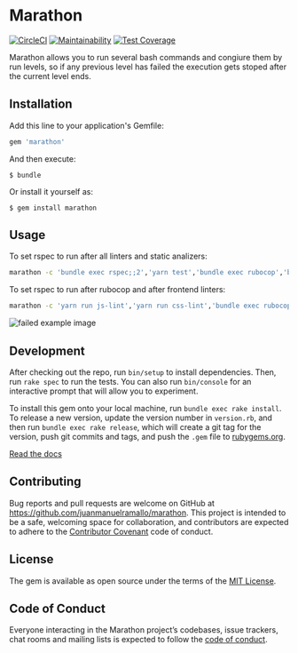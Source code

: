 # Marathon

[![CircleCI](https://circleci.com/gh/juanmanuelramallo/marathon.svg?style=shield)](https://circleci.com/gh/juanmanuelramallo/marathon)
[![Maintainability](https://api.codeclimate.com/v1/badges/c987a96aa491aa1d85bd/maintainability)](https://codeclimate.com/github/juanmanuelramallo/marathon/maintainability)
[![Test Coverage](https://api.codeclimate.com/v1/badges/c987a96aa491aa1d85bd/test_coverage)](https://codeclimate.com/github/juanmanuelramallo/marathon/test_coverage)

Marathon allows you to run several bash commands and congiure them by run levels, so if any previous level has failed the execution gets stoped after the current level ends.

## Installation

Add this line to your application's Gemfile:

```ruby
gem 'marathon'
```

And then execute:

    $ bundle

Or install it yourself as:

    $ gem install marathon

## Usage

To set rspec to run after all linters and static analizers:
```bash
marathon -c 'bundle exec rspec;;2','yarn test','bundle exec rubocop','bundle exec brakeman','yarn run js-lint','yarn run css-lint'
```

To set rspec to run after rubocop and after frontend linters:
```bash
marathon -c 'yarn run js-lint','yarn run css-lint','bundle exec rubocop;;2','bundle exec rspec;;3'
```

![failed example image](https://i.imgur.com/zCIQCGI.png)

## Development

After checking out the repo, run `bin/setup` to install dependencies. Then, run `rake spec` to run the tests. You can also run `bin/console` for an interactive prompt that will allow you to experiment.

To install this gem onto your local machine, run `bundle exec rake install`. To release a new version, update the version number in `version.rb`, and then run `bundle exec rake release`, which will create a git tag for the version, push git commits and tags, and push the `.gem` file to [rubygems.org](https://rubygems.org).

[Read the docs](http://marathon-docs.s3-website-us-west-2.amazonaws.com/)

## Contributing

Bug reports and pull requests are welcome on GitHub at https://github.com/juanmanuelramallo/marathon. This project is intended to be a safe, welcoming space for collaboration, and contributors are expected to adhere to the [Contributor Covenant](http://contributor-covenant.org) code of conduct.

## License

The gem is available as open source under the terms of the [MIT License](https://opensource.org/licenses/MIT).

## Code of Conduct

Everyone interacting in the Marathon project’s codebases, issue trackers, chat rooms and mailing lists is expected to follow the [code of conduct](CODE_OF_CONDUCT.md).
